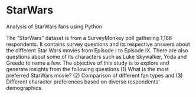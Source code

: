 # StarWars
Analysis of StarWars fans using Python

The “StarWars” dataset is from a SurveyMonkey poll gathering 1,186 respondents. It contains survey questions and its respective answers about the different Star Wars movies from Episode I to Episode IX. There are also questions about some of its characters such as Luke Skywalker, Yoda and Greedo to name a few. The objective of this study is to explore and generate insights from the following questions (1)  What is the most preferred StarWars movie? (2) Comparison of different fan types and (3) Different character preferences based on diverse respondents’ demographics. 
